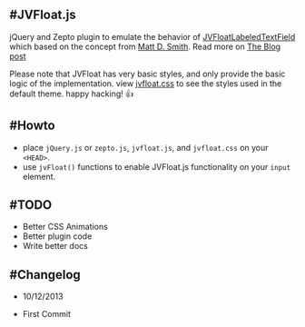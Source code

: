 #JVFloat.js
----
jQuery and Zepto plugin to emulate the behavior of [JVFloatLabeledTextField](https://github.com/jverdi/JVFloatLabeledTextField) which based on the concept from [Matt D. Smith](http://dribbble.com/shots/1254439--GIF-Mobile-Form-Interaction?list=users).
Read more on [The Blog post](http://blog.mahardi.me/2013/10/14/jvfloatjs---the-experiment-with-form-accessbility-and-ux-in-html5/)

Please note that JVFloat has very basic styles, and only provide the basic logic of the implementation. view [jvfloat.css](https://github.com/maman/JVFloat.js/blob/master/jvfloat.css) to see the styles used in the default theme. happy hacking! :thumbsup:

#Howto
----
* place `jQuery.js` or `zepto.js`, `jvfloat.js`, and `jvfloat.css` on your `<HEAD>`.
* use `jvFloat()` functions to enable JVFloat.js functionality on your `input` element.

#TODO
----
* Better CSS Animations
* Better plugin code
* Write better docs

#Changelog
----
- 10/12/2013
* First Commit
